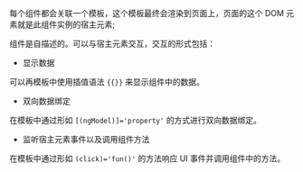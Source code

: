 每个组件都会关联一个模板，这个模板最终会渲染到页面上，页面的这个 DOM 元素就是此组件实例的宿主元素;

组件是自描述的。可以与宿主元素交互，交互的形式包括：

* 显示数据

可以再模板中使用插值语法 `{{}}` 来显示组件中的数据。

* 双向数据绑定

在模板中通过形如 `[(ngModel)]='property'` 的方式进行双向数据绑定。

* 监听宿主元素事件以及调用组件方法

在模板中通过形如 `(click)='fun()'` 的方法响应 UI 事件并调用组件中的方法。